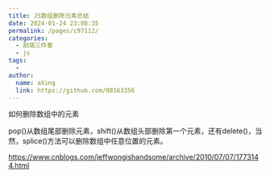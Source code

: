 ```yaml
---
title: JS数组删除元素总结
date: 2024-01-24 23:08:35
permalink: /pages/c97112/
categories:
  - 前端三件套
  - js
tags:
  - 
author: 
  name: aXing
  link: https://github.com/08163356
---
```


如何删除数组中的元素

pop()从数组尾部删除元素，shift()从数组头部删除第一个元素，还有delete()，当然，splice()方法可以删除数组中任意位置的元素。



https://www.cnblogs.com/jeffwongishandsome/archive/2010/07/07/1773144.html<!-- more -->

